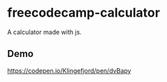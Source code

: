 # freecodecamp-calculator
A calculator made with js. 

## Demo

https://codepen.io/Klingefjord/pen/dvBapy

